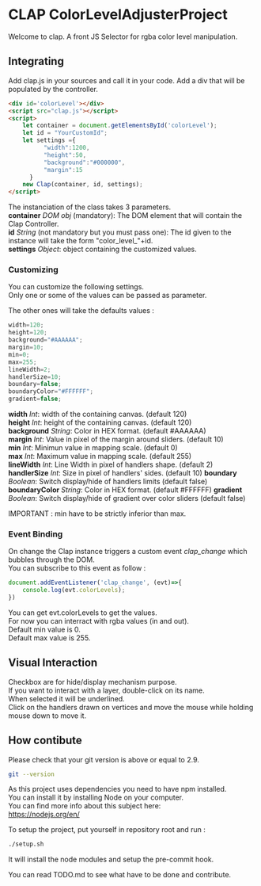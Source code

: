 # CLAP ColorLevelAdjusterProject

Welcome to clap. A front JS Selector for rgba color level manipulation.

## Integrating

Add clap.js in your sources and call it in your code.
Add a div that will be populated by the controller.

```html
<div id='colorLevel'></div>
<script src="clap.js"></script>
<script>
    let container = document.getElementsById('colorLevel');
    let id = "YourCustomId";
    let settings ={
          "width":1200,
          "height":50,
          "background":"#000000",
          "margin":15
      }
    new Clap(container, id, settings);
</script>
```

The instanciation of the class takes 3 parameters.  
**container** *DOM obj* (mandatory): The DOM element that will contain the Clap Controller.  
**id** *String* (not mandatory but you must pass one): The id given to the instance will take the form "color_level_"+id.  
**settings** *Object*: object containing the customized values. 

### Customizing

You can customize the following settings.  
Only one or some of the values can be passed as parameter.  

The other ones will take the defaults values :
```javascript
width=120;
height=120;
background="#AAAAAA";
margin=10;
min=0;
max=255;
lineWidth=2;
handlerSize=10;
boundary=false;
boundaryColor="#FFFFFF";
gradient=false;
```

**width** *Int*: width of the containing canvas. (default 120)  
**height** *Int*: height of the containing canvas. (default 120)  
**background** *String*: Color in HEX format. (default #AAAAAA)  
**margin** *Int*: Value in pixel of the margin around sliders. (default 10)  
**min** *Int*: Minimun value in mapping scale. (default 0)  
**max** *Int*: Maximum value in mapping scale. (default 255)  
**lineWidth** *Int*: Line Width in pixel of handlers shape. (default 2)  
**handlerSize** *Int*: Size in pixel of handlers' sides. (default 10) 
**boundary** *Boolean*: Switch display/hide of handlers limits (default false)  
**boundaryColor** *String*: Color in HEX format. (default #FFFFFF) 
**gradient** *Boolean*: Switch display/hide of gradient over color sliders (default false) 

IMPORTANT : min have to be strictly inferior than max.  

### Event Binding

On change the Clap instance triggers a custom event *clap_change* which bubbles through the DOM.  
You can subscribe to this event as follow :

```javascript
document.addEventListener('clap_change', (evt)=>{
    console.log(evt.colorLevels);
})
```
You can get evt.colorLevels to get the values.  
For now you can interract with rgba values (in and out).  
Default min value is 0.  
Default max value is 255.  

## Visual Interaction

Checkbox are for hide/display mechanism purpose.  
If you want to interact with a layer, double-click on its name.  
When selected it will be underlined.  
Click on the handlers drawn on vertices and move the mouse while holding mouse down to move it.  

## How contibute

Please check that your git version is above or equal to 2.9.  
```bash
git --version
```
As this project uses dependencies you need to have npm installed.  
You can install it by installing Node on your computer.  
You can find more info about this subject here:  
https://nodejs.org/en/

To setup the project, put yourself in repository root and run :
```bash
./setup.sh
```
It will install the node modules and setup the pre-commit hook.  

You can read TODO.md to see what have to be done and contribute.  
